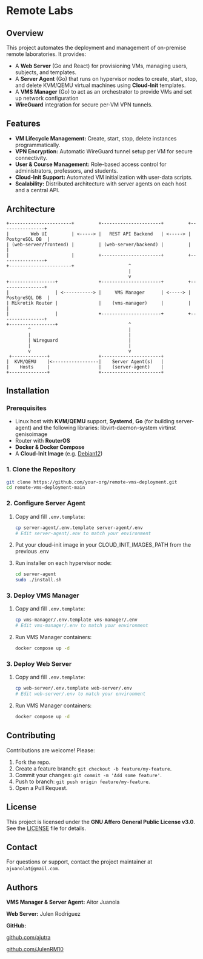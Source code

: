 # Remote Labs

## Overview

This project automates the deployment and management of on-premise remote laboratories. It provides:

* A **Web Server** (Go and React) for provisioning VMs, managing users, subjects, and templates.
* A **Server Agent** (Go) that runs on hypervisor nodes to create, start, stop, and delete KVM/QEMU virtual machines using **Cloud-Init** templates.
* A **VMS Manager** (Go) to act as an orchestrator to provide VMs and set up network configuration
* **WireGuard** integration for secure per-VM VPN tunnels.

## Features

* **VM Lifecycle Management:** Create, start, stop, delete instances programmatically.
* **VPN Encryption:** Automatic WireGuard tunnel setup per VM for secure connectivity.
* **User & Course Management:** Role-based access control for administrators, professors, and students.
* **Cloud-Init Support:** Automated VM initialization with user-data scripts.
* **Scalability:** Distributed architecture with server agents on each host and a central API.

## Architecture

```text
+-----------------------+         +----------------------+         +----------------+
|        Web UI         | <-----> |   REST API Backend   | <-----> | PostgreSQL DB  |
| (web-server/frontend) |         | (web-server/backend) |         |                |
|                       |         +----------------------+         +----------------+
+-----------------------+                    ^
                                             |
                                             v
+-----------------+               +----------------------+         +----------------+
|                 | <-----------> |     VMS Manager      | <-----> | PostgreSQL DB  |
| Mikrotik Router |               |    (vms-manager)     |         |                |
|                 |               +----------------------+         +----------------+ 
+-----------------+                          ^
        ^                                    |
        |                                    |
        | Wireguard                          |
        |                                    |
        v                                    v
 +-------------+                  +----------------------+
|  KVM/QEMU    |<-----------------|    Server Agent(s)   |
|    Hosts     |                  |    (server-agent)    |
+--------------+                  +----------------------+                         
```

## Installation

### Prerequisites

* Linux host with **KVM/QEMU** support, **Systemd**, **Go** (for building server-agent) and the following libraries: libvirt-daemon-system virtinst genisoimage
* Router with **RouterOS** 
* **Docker & Docker Compose**
* A **Cloud-Init Image** (e.g. [Debian12](https://cloud.debian.org/images/cloud/bookworm/latest/debian-12-generic-amd64.qcow2))

### 1. Clone the Repository

```bash
git clone https://github.com/your-org/remote-vms-deployment.git
cd remote-vms-deployment-main
```

### 2. Configure Server Agent

1. Copy and fill `.env.template`:

   ```bash
   cp server-agent/.env.template server-agent/.env
   # Edit server-agent/.env to match your environment
   ```

2. Put your cloud-init image in your CLOUD_INIT_IMAGES_PATH from the previous .env
   
3. Run installer on each hypervisor node:

   ```bash
   cd server-agent
   sudo ./install.sh
   ```

### 3. Deploy VMS Manager

1. Copy and fill `.env.template`:

   ```bash
   cp vms-manager/.env.template vms-manager/.env
   # Edit vms-manager/.env to match your environment
   ```
2. Run VMS Manager containers:

   ```bash
   docker compose up -d
   ```

### 3. Deploy Web Server

1. Copy and fill `.env.template`:

   ```bash
   cp web-server/.env.template web-server/.env
   # Edit web-server/.env to match your environment
   ```
2. Run VMS Manager containers:

   ```bash
   docker compose up -d
   ```

## Contributing

Contributions are welcome! Please:

1. Fork the repo.
2. Create a feature branch: `git checkout -b feature/my-feature`.
3. Commit your changes: `git commit -m 'Add some feature'`.
4. Push to branch: `git push origin feature/my-feature`.
5. Open a Pull Request.

## License

This project is licensed under the **GNU Affero General Public License v3.0**. See the [LICENSE](LICENSE) file for details.

## Contact

For questions or support, contact the project maintainer at `ajuanolat@gmail.com`.

## Authors

**VMS Manager & Server Agent:** Aitor Juanola

**Web Server:** Julen Rodríguez

**GitHub:** 

[github.com/ajutra](https://github.com/ajutra)

[github.com/JulenRM10](https://github.com/JulenRM10)
